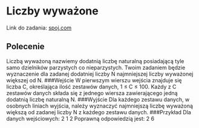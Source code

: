 # Liczby wyważone

Link do zadania: [spoj.com](http://https://pl.spoj.com/problems/LICZBYW/ "spoj.com")

## Polecenie
Liczbą wyważoną nazwiemy dodatnią liczbę naturalną posiadającą tyle samo dzielników parzystych co nieparzystych. Twoim zadaniem będzie wyznaczenie dla zadanej dodatniej liczby N najmniejszej liczby wyważonej większej od N.
###Wejście
W pierwszym wierszu wejścia znajduje się liczba C, określająca ilość zestawów danych, 1 ≤ C ≤ 100. Każdy z C zestawów danych składa się z jednego wiersza zawierającego jedną dodatnią liczbę naturalną N.
###Wyjście
Dla każdego zestawu danych, w osobnych liniach wyjścia, należy wyznaczyć najmniejszą liczbę wyważoną większą od zadanej liczby N z każdego zestawu danych.
###Przykład
Dla danych wejściowych:
2
1
2
Poprawną odpowiedzią jest:
2
6